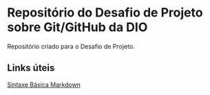 # Repositório do Desafio de Projeto sobre Git/GitHub da DIO
Repositório criado para o Desafio de Projeto.
## Links úteis
[Sintaxe Básica Markdown](https://www.markdownguide.org/basic-syntax/)
